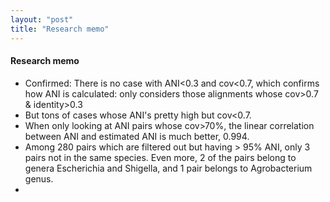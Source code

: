 ```yaml
---
layout: "post"
title: "Research memo"
---
```


#### Research memo
- Confirmed: There is no case with ANI<0.3 and cov<0.7, which confirms how ANI is calculated: only considers those alignments whose cov>0.7 & identity>0.3
- But tons of cases whose ANI's pretty high but cov<0.7.
- When only looking at ANI pairs whose cov>70%, the linear correlation between ANI and estimated ANI is much better, 0.994.
- Among 280 pairs which are filtered out but having > 95% ANI, only 3 pairs not in the same species. Even more, 2 of the pairs belong to genera Escherichia and Shigella, and 1 pair belongs to Agrobacterium genus.
-
